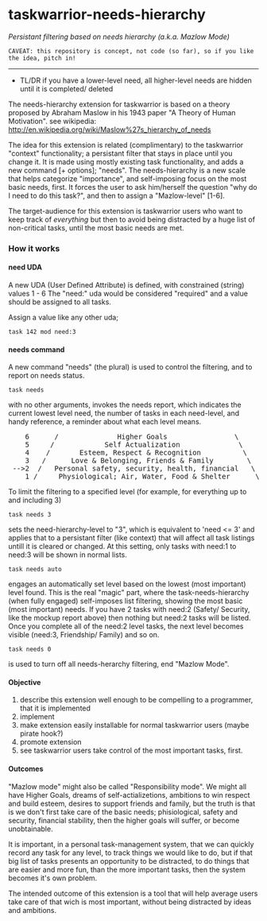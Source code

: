 # taskwarrior-needs-hierarchy
_Persistant filtering based on needs hierarchy (a.k.a. Mazlow Mode)_

    CAVEAT: this repository is concept, not code (so far), so if you like the idea, pitch in!
----

* TL/DR if you have a lower-level need, all higher-level needs are hidden until it is completed/ deleted

The needs-hierarchy extension for taskwarrior is based on a theory proposed by Abraham Maslow in his 1943 paper "A Theory of Human Motivation". see wikipedia: http://en.wikipedia.org/wiki/Maslow%27s_hierarchy_of_needs

The idea for this extension is related (complimentary) to the taskwarrior "context" functionality; a persistant filter that stays in place until you change it. It is made using mostly existing task functionality, and adds a new command [+ options]; "needs". The needs-hierarchy is a new scale that helps categorize "importance", and self-imposing focus on the most basic needs, first. It forces the user to ask him/herself the question "why do I need to do this task?", and then to assign a "Mazlow-level" [1-6].

The target-audience for this extension is taskwarrior users who want to keep track of _everything_ but then to avoid being distracted by a huge list of non-critical tasks, until the most basic needs are met.

### How it works

#### need UDA
A new UDA (User Defined Attribute) is defined, with constrained (string) values 1 - 6
The "need:" uda would be considered "required" and a value should be assigned to all tasks.

Assign a value like any other uda;

    task 142 mod need:3

#### needs command
A new command "needs" (the plural) is used to control the filtering, and to report on needs status.

    task needs
with no other arguments, invokes the needs report, which indicates the current lowest level need,
the number of tasks in each need-level, and handy reference, a reminder about what each level means.
<pre>
    6      /              Higher Goals                \      (2)
    5     /            Self Actualization              \     (2)
    4    /       Esteem, Respect & Recognition          \   (17)
    3   /      Love & Belonging, Friends & Family        \  (32)
 -->2  /   Personal safety, security, health, financial   \  (2)
    1 /     Physiological; Air, Water, Food & Shelter      \ (0)
</pre>
To limit the filtering to a specified level (for example, for everything up to and including 3)

    task needs 3
sets the need-hierarchy-level to "3", which is equivalent to 'need <= 3' and applies that to a persistant filter (like context) that will affect all task listings untill it is cleared or changed.
At this setting, only tasks with need:1 to need:3 will be shown in normal lists.

    task needs auto
engages an automatically set level based on the lowest (most important) level found. This is the real "magic" part, where the task-needs-hierarchy (when fully engaged) self-imposes list filtering, showing the most basic (most important) needs. If you have 2 tasks with need:2 (Safety/ Security, like the mockup report above) then nothing but need:2 tasks will be listed. Once you complete all of the need:2 level tasks, the next level becomes visible (need:3, Friendship/ Family) and so on.

    task needs 0
is used to turn off all needs-herarchy filtering, end "Mazlow Mode".

#### Objective

1. describe this extension well enough to be compelling to a programmer, that it is implemented
2. implement
3. make extension easily installable for normal taskwarrior users (maybe pirate hook?)
4. promote extension
5. see taskwarrior users take control of the most important tasks, first.

#### Outcomes

"Mazlow mode" might also be called "Responsibility mode". We might all have Higher Goals, dreams of self-actializetions, ambitions to win respect and build esteem, desires to support friends and family, but the truth is that is we don't first take care of the basic needs; phisiological, safety and security, financial stability, then the higher goals will suffer, or become unobtainable. 

It is important, in a personal task-management system, that we can quickly record any task for any level, to track things we would like to do, but if that big list of tasks presents an opportunity to be distracted, to do things that are easier and more fun, than the more important tasks, then the system becomes it's own problem.

The intended outcome of this extension is a tool that will help average users take care of that wich is most important, without being distracted by ideas and ambitions. 


